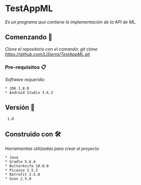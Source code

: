 # TestAppML

_Es un programa que contiene la implementación de la API de ML._

## Comenzando 🚀

_Clone el repositorio con el comando: git clone https://github.com/LiSierra/TestAppML.git_



### Pre-requisitos 📋

_Software requerido:_

```
* JDK 1.8.0
* Android Studio 3.6.3
```

## Versión 📌

```
 1.0
```

## Construido con 🛠️

_Herramientas utilizadas para crear el proyecto_

```
* Java
* Gradle 5.6.4
* Butterknife 10.0.0
* Picasso 2.5.2
* Retrofit 2.5.0
* Gson 2.5.0
```
